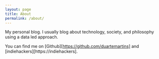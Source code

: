 ```yaml
---
layout: page
title: About
permalink: /about/
---
```

My personal blog. I usually blog about technology, society, and philosophy using a data led approach.

You can find me on [Github][https://github.com/duartemartins] and [indiehackers][https://indiehackers].
